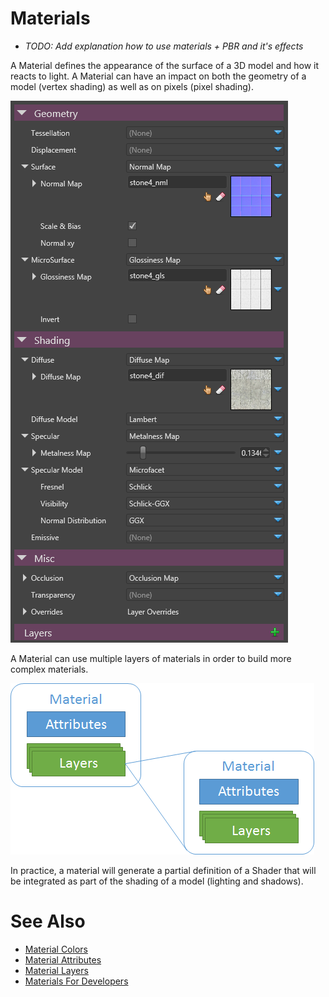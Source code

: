 # Materials

<div class="doc-incomplete"/>

* _TODO: Add explanation how to use materials + PBR and it's effects_

A Material defines the appearance of the surface of a 3D model and how it reacts to light. A Material can have an impact on both the geometry of a model (vertex shading) as well as on pixels (pixel shading).

![media/materials-reference-1.png](media/materials-reference-1.png) 

 

A Material can use multiple layers of materials in order to build more complex materials.

![media/materials-reference-2.png](media/materials-reference-2.png) 

In practice, a material will generate a partial definition of a Shader that will be integrated as part of the shading of a model (lighting and shadows).

# See Also




- [Material Colors](material-colors.md)
- [Material Attributes](material-attributes.md)
- [Material Layers](material-layers.md)
- [Materials For Developers](materials-for-developers.md)





 

 

